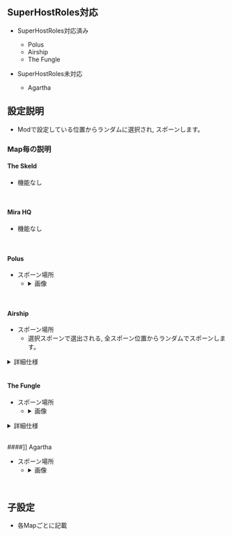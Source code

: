 ## SuperHostRoles対応
- SuperHostRoles対応済み
  - Polus
  - Airship
  - The Fungle

- SuperHostRoles未対応
  - Agartha

## 設定説明
- Modで設定している位置からランダムに選択され, スポーンします。 

### Map毎の説明
#### The Skeld
- 機能なし

<br>

#### Mira HQ
- 機能なし

<br>

#### Polus
- スポーン場所
  - <details><summary>画像</summary><div><img src="https://github.com/SuperNewRoles/SuperNewRoles/assets/104145991/7671a9ab-b8df-4ba0-b68e-e51e036c3997" alt="Polus_Random_Spawn_TransparentMaterial" title="Polus_Random_Spawn_TransparentMaterial" width="500px"></div></details>

<!--
<details><summary>詳細仕様</summary><div>

</div></details>
-->

<br>

#### Airship
- スポーン場所
  - 選択スポーンで選出される, 全スポーン位置からランダムでスポーンします。

<details><summary>詳細仕様</summary><div>

- 通常モード時の挙動
  - スポーン選択がスキップされ, ランダムに選択された位置に追放処理後にワープされます。
- SHRMode時の挙動
  - 導入者, 非導入者の共通挙動
    - 非導入者が全員スポーンを選択するまで, 船外で待機します。
      - 全員選択後, ランダムに選択された位置にワープされます。<br><br>
    - ランダムスポーン時にキルクールタイムをリセットします。
      - 最初のランダムスポーン時は10sにリセットされます。
      - [[シリアルキラー]]の自殺タイマーはこの時点で開始されます。ご了承ください。<br><br>
  - 導入者の挙動
    - スポーン選択画面をスキップします。<br><br>
  - 非導入者の挙動
    - スポーン選択画面が表示されます。
    - スポーンを選択する事で, 待機場所にスポーンされます。

</div></details>

<br>

#### The Fungle
- スポーン場所
  - <details><summary>画像</summary><div><img src="https://github.com/SuperNewRoles/SuperNewRoles/assets/104145991/09558a0b-5a41-41ea-ab10-187925adc1bb" alt="TheFungle_Random_Spawn_TransparentMaterial" title="TheFungle_Random_Spawn_TransparentMaterial" width="500px"></div></details>

<!--
<details><summary>詳細仕様</summary><div>

</div></details>
-->
<details><summary>詳細仕様</summary><div>

- [[スポーン方法_Fungle]]から選択します
  - [通常]([[スポーン方法_Fungle#通常),]] [ランダムスポーン]([[スポーン方法_Fungle#ランダムスポーン),]] [選択式スポーン]([[スポーン方法_Fungle#選択式スポーン)の3項目ある中から設定して下さい。
]]  - [ランダムスポーン]([[スポーン方法_Fungle#ランダムスポーン)の位置と.]] [選択式スポーン]([[スポーン方法_Fungle#選択式スポーン)で選出され選択可能なスポーン位置は同様です。

</div></details>

<br>

####]] Agartha
- スポーン場所
  - <details><summary>画像</summary><div><img src="" alt="Agartha_Random_Spawn_TransparentMaterial" title="Agartha_Random_Spawn_TransparentMaterial" width="500px"></div></details>

<!--
<details><summary>詳細仕様</summary><div>

</div></details>
-->

<br>

## 子設定
- 各Mapごとに記載
<!--
| 名前 | 詳細 | SHR対応 |
| :-- | :-- | :--: |
|  |  |  |
-->